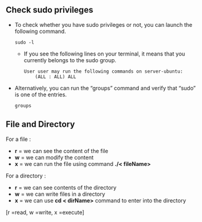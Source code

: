 ## Check sudo privileges
- To check whether you have sudo privileges or not, you can launch the following command.
    ```shell script
    sudo -l
    ```
    - If you see the following lines on your terminal, it means that you currently belongs to the sudo group.
        ```shell script
        User user may run the following commands on server-ubuntu:
            (ALL : ALL) ALL
        ```      
- Alternatively, you can run the “groups” command and verify that “sudo” is one of the entries.
    ```shell script
    groups
    ```  

## File and Directory

For a file :

- **r** = we can see the content of the file
- **w** = we can modify the content
- **x** = we can run the file using command **./< fileName>**

For a directory :

- **r** = we can see contents of the directory
- **w** = we can write files in a directory
- **x** = we can use **cd < dirName>** command to enter into the directory

[r =read, w =write, x =execute]